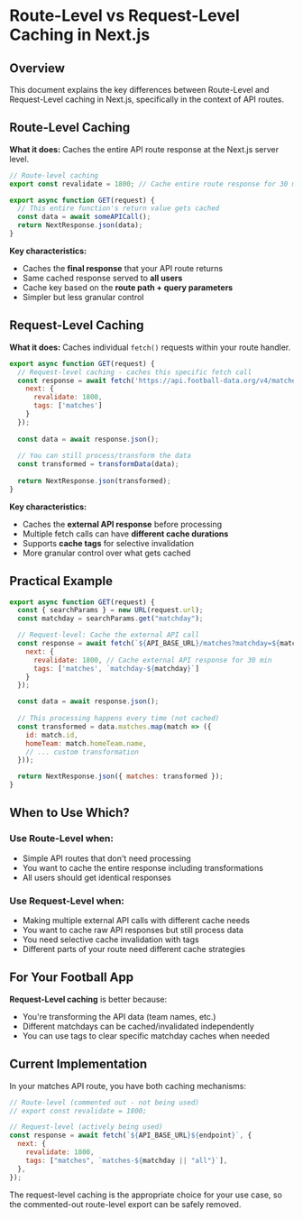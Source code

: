 # Route-Level vs Request-Level Caching in Next.js

## Overview

This document explains the key differences between Route-Level and Request-Level caching in Next.js, specifically in the context of API routes.

## Route-Level Caching

**What it does:** Caches the entire API route response at the Next.js server level.

```javascript
// Route-level caching
export const revalidate = 1800; // Cache entire route response for 30 minutes

export async function GET(request) {
  // This entire function's return value gets cached
  const data = await someAPICall();
  return NextResponse.json(data);
}
```

**Key characteristics:**
- Caches the **final response** that your API route returns
- Same cached response served to **all users** 
- Cache key based on the **route path + query parameters**
- Simpler but less granular control

## Request-Level Caching

**What it does:** Caches individual `fetch()` requests within your route handler.

```javascript
export async function GET(request) {
  // Request-level caching - caches this specific fetch call
  const response = await fetch('https://api.football-data.org/v4/matches', {
    next: {
      revalidate: 1800,
      tags: ['matches']
    }
  });
  
  const data = await response.json();
  
  // You can still process/transform the data
  const transformed = transformData(data);
  
  return NextResponse.json(transformed);
}
```

**Key characteristics:**
- Caches the **external API response** before processing
- Multiple fetch calls can have **different cache durations**
- Supports **cache tags** for selective invalidation
- More granular control over what gets cached

## Practical Example

```javascript
export async function GET(request) {
  const { searchParams } = new URL(request.url);
  const matchday = searchParams.get("matchday");

  // Request-level: Cache the external API call
  const response = await fetch(`${API_BASE_URL}/matches?matchday=${matchday}`, {
    next: {
      revalidate: 1800, // Cache external API response for 30 min
      tags: ['matches', `matchday-${matchday}`]
    }
  });

  const data = await response.json();
  
  // This processing happens every time (not cached)
  const transformed = data.matches.map(match => ({
    id: match.id,
    homeTeam: match.homeTeam.name,
    // ... custom transformation
  }));

  return NextResponse.json({ matches: transformed });
}
```

## When to Use Which?

### Use Route-Level when:
- Simple API routes that don't need processing
- You want to cache the entire response including transformations
- All users should get identical responses

### Use Request-Level when:
- Making multiple external API calls with different cache needs
- You want to cache raw API responses but still process data
- You need selective cache invalidation with tags
- Different parts of your route need different cache strategies

## For Your Football App

**Request-Level caching** is better because:
- You're transforming the API data (team names, etc.)
- Different matchdays can be cached/invalidated independently
- You can use tags to clear specific matchday caches when needed

## Current Implementation

In your matches API route, you have both caching mechanisms:

```javascript
// Route-level (commented out - not being used)
// export const revalidate = 1800;

// Request-level (actively being used)
const response = await fetch(`${API_BASE_URL}${endpoint}`, {
  next: {
    revalidate: 1800,
    tags: ["matches", `matches-${matchday || "all"}`],
  },
});
```

The request-level caching is the appropriate choice for your use case, so the commented-out route-level export can be safely removed.

